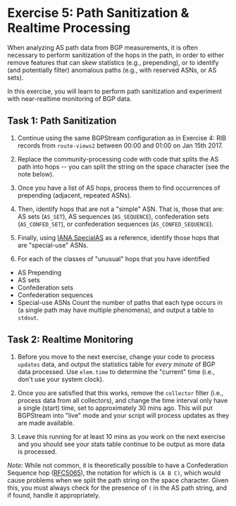 # Exercise 5: Path Sanitization & Realtime Processing

When analyzing AS path data from BGP measurements, it is often necessary to
perform sanitization of the hops in the path, in order to either remove features
that can skew statistics (e.g., prepending), or to identify (and potentially
filter) anomalous paths (e.g., with reserved ASNs, or AS sets).

In this exercise, you will learn to perform path sanitization and experiment
with near-realtime monitoring of BGP data.

## Task 1: Path Sanitization

1. Continue using the same BGPStream configuration as in Exercise 4: RIB records
from `route-views2` between 00:00 and 01:00 on Jan 15th 2017.

1. Replace the community-processing code with code that splits the AS path into
hops -- you can split the string on the space character (see the note below).

1. Once you have a list of AS hops, process them to find occurrences of
prepending (adjacent, repeated ASNs).

1. Then, identify hops that are not a "simple" ASN. That is, those that are: AS
sets (`AS_SET`), AS sequences (`AS_SEQUENCE`), confederation sets
(`AS_CONFED_SET`), or confederation sequences (`AS_CONFED_SEQUENCE`).

1. Finally, using
[IANA.SpecialAS](https://www.iana.org/assignments/iana-as-numbers-special-registry/iana-as-numbers-special-registry.xhtml)
as a reference, identify those hops that are "special-use" ASNs.

1. For each of the classes of "unusual" hops that you have identified
  - AS Prepending
  - AS sets
  - Confederation sets
  - Confederation sequences
  - Special-use ASNs
Count the number of paths that each type occurs in (a single path may have
multiple phenomena), and output a table to `stdout`.

## Task 2: Realtime Monitoring

1. Before you move to the next exercise, change your code to process `updates`
data, and output the statistics table for _every minute_ of BGP data processed.
Use `elem.time` to determine the "current" time (i.e., don't use your system
clock).

1. Once you are satisfied that this works, remove the `collector` filter (i.e.,
process data from all collectors), and change the time interval only have a
single (start) time, set to approximately 30 mins ago. This will put BGPStream
into "live" mode and your script will process updates as they are made
available.

1. Leave this running for at least 10 mins as you work on the next exercise and
you should see your stats table continue to be output as more data is processed.


_Note:_ While not common, it is theoretically possible to have a Confederation
Sequence hop ([RFC5065](https://tools.ietf.org/html/rfc5065)), the notation for
which is `(A B C)`, which would cause problems when we split the path string on
the space character. Given this, you must always check for the presence of `(`
in the AS path string, and if found, handle it appropriately.

